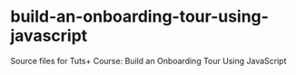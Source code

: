 # build-an-onboarding-tour-using-javascript
Source files for Tuts+ Course: Build an Onboarding Tour Using JavaScript
